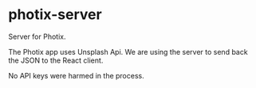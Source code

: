 # photix-server
Server for Photix.

The Photix app uses Unsplash Api. We are using the server to send back the JSON to the React client.

No API keys were harmed in the process.
